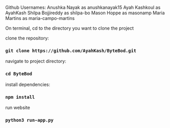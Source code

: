 Github Usernames:
Anushka Nayak as anushkanayak15
Ayah Kashkoul as AyahKash
Shilpa Bojjireddy as shilpa-bo
Mason Hoppe as masonamp
Maria Martins as maria-campo-martins


On terminal, cd to the directory you want to clone the project

clone the repository:
### `git clone https://github.com/AyahKash/ByteBod.git`
navigate to project directory:
### `cd ByteBod`
install dependencies:
### `npm install`
run website
### `python3 run-app.py`
